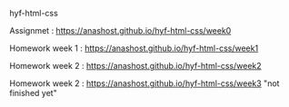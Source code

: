 hyf-html-css

Assignmet : https://anashost.github.io/hyf-html-css/week0

Homework week 1 : https://anashost.github.io/hyf-html-css/week1

Homework week 2 : https://anashost.github.io/hyf-html-css/week2 

Homework week 2 : https://anashost.github.io/hyf-html-css/week3 "not finished yet"
